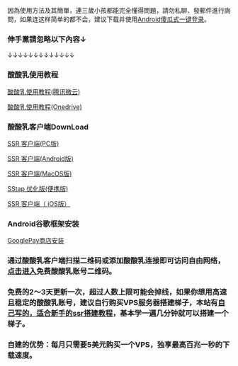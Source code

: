 
因為使用方法及其簡單，連三歲小孩都能完全懂得問題，請勿私聊、發郵件進行詢問，如果连这样简单的都不会，建议下载并使用[Android傻瓜式一键登录](https://yadi.sk/d/UI5GU3CstPz4-w)。  
### 伸手黨請忽略以下內容↓
↓↓↓↓↓↓↓↓↓↓↓↓↓
### 酸酸乳使用教程

[酸酸乳使用教程(腾讯微云)](https://share.weiyun.com/5q7G4tD)

[酸酸乳使用教程(Onedrive)](https://1drv.ms/f/s!AmWIHMwCirfbhU9bwKDZPSyR8qCQ)

### 酸酸乳客户端DownLoad
[SSR 客户端(PC版)](http://dixssr.tk/Proxy/ShadowsocksR/Windows/ShadowsocksR-win-4.9.0.zip)

[SSR 客户端(Android版)](https://yadi.sk/d/NixhpUFc3aenzM)

[SSR 客户端(MacOS版)](https://dlc.ssrshare.xyz/list/32584/)

[SStap 优化版(便携版)](https://www.sockscap64.com/zh-hans/sstap/)

[SSR 客户端（ iOS版）](https://yadi.sk/d/PSHC5iYtsRlohQ)

### Android谷歌框架安装
[GooglePay商店安装](https://www.lanzous.com/b385143/)

### 通过酸酸乳客户端扫描二维码或添加酸酸乳连接即可访问自由网络，[点击进入](https://juejin.im/post/5bd0e6e3f265da0af1617fdc)免费酸酸乳账号二维码。


### 免费的2～3天更新一次，超过人数上限可能会掉线，如果你想用高速且稳定的酸酸乳账号，建议自行购买VPS服务器搭建梯子，本站有[自己写的，适合新手的ssr搭建教程](https://github.com/jp4593425/USmilk/blob/master/README.md)，基本学一遍几分钟就可以搭建一个梯子。
### 自建的优势：每月只需要5美元购买一个VPS，独享最高百兆一秒的下载速度。
